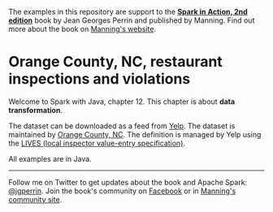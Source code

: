 The examples in this repository are support to the **[Spark in Action, 2nd edition](http://jgp.net/sia)** book by Jean Georges Perrin and published by Manning. Find out more about the book on [Manning's website](http://jgp.net/sia).

# Orange County, NC, restaurant inspections and violations


Welcome to Spark with Java, chapter 12. This chapter is about **data transformation**.

The dataset can be downloaded as a feed from [Yelp](https://www.yelp.com/healthscores/feeds). The dataset is maintained by [Orange County, NC](http://www.orangecountync.gov/671/Food-Safety-for-Retail-Food-Service-Esta). The definition is managed by Yelp using the [LIVES (local inspector value-entry specification)](https://www.yelp.com/healthscores#format).

All examples are in Java.

---

Follow me on Twitter to get updates about the book and Apache Spark: [@jgperrin](https://twitter.com/jgperrin). Join the book's community on [Facebook](https://www.facebook.com/SparkWithJava/) or in [Manning's community site](https://forums.manning.com/forums/spark-in-action-second-edition?a_aid=jgp).

